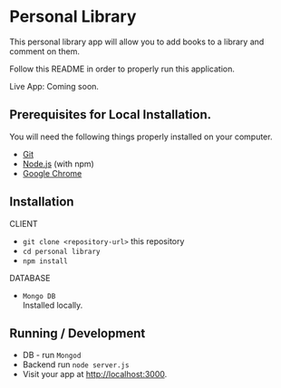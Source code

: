 # Personal Library

This personal library app will allow you to add books to a library and comment on them.

Follow this README in order to properly run this application.

Live App: Coming soon.

## Prerequisites for Local Installation.

You will need the following things properly installed on your computer.

- [Git](https://git-scm.com/)
- [Node.js](https://nodejs.org/) (with npm)
- [Google Chrome](https://google.com/chrome/)

## Installation

CLIENT

- `git clone <repository-url>` this repository
- `cd personal library`
- `npm install`

DATABASE

- `Mongo DB`  
  Installed locally.

## Running / Development

- DB - run `Mongod`
- Backend run `node server.js`
- Visit your app at [http://localhost:3000](http://localhost:3000).
